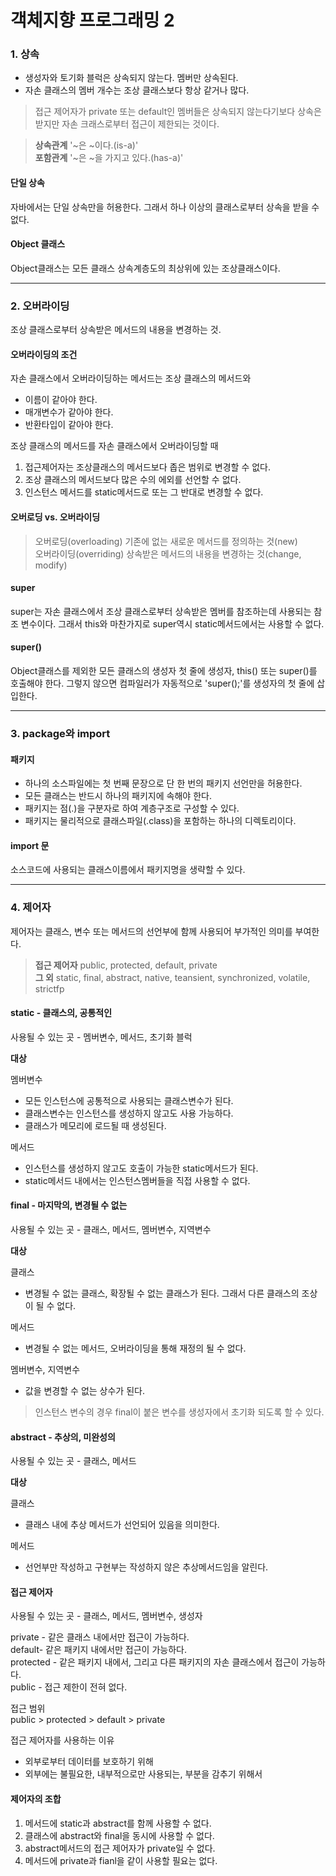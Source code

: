 # 객체지향 프로그래밍 2

### 1. 상속 <a href="#1" id="1"></a>

* 생성자와 토기화 블럭은 상속되지 않는다. 멤버만 상속된다.
* 자손 클래스의 멤버 개수는 조상 클래스보다 항상 같거나 많다.

> 접근 제어자가 private 또는 default인 멤버들은 상속되지 않는다기보다 상속은 받지만 자손 크래스로부터 접근이 제한되는 것이다.

> **상속관계** '\~은 \~이다.(is-a)'\
> **포함관계** '\~은 \~을 가지고 있다.(has-a)'

#### 단일 상속 <a href="#undefined" id="undefined"></a>

자바에서는 단일 상속만을 허용한다. 그래서 하나 이상의 클래스로부터 상속을 받을 수 없다.

#### Object 클래스 <a href="#object" id="object"></a>

Object클래스는 모든 클래스 상속계층도의 최상위에 있는 조상클래스이다.

***

### 2. 오버라이딩 <a href="#2" id="2"></a>

조상 클래스로부터 상속받은 메서드의 내용을 변경하는 것.

#### 오버라이딩의 조건 <a href="#undefined" id="undefined"></a>

자손 클래스에서 오버라이딩하는 메서드는 조상 클래스의 메서드와

* 이름이 같아야 한다.
* 매개변수가 같아야 한다.
* 반환타입이 같아야 한다.

조상 클래스의 메서드를 자손 클래스에서 오버라이딩할 때

1. 접근제어자는 조상클래스의 메서드보다 좁은 범위로 변경할 수 없다.
2. 조상 클래스의 메서드보다 많은 수의 에외를 선언할 수 없다.
3. 인스턴스 메서드를 static메서드로 또는 그 반대로 변경할 수 없다.

#### 오버로딩 vs. 오버라이딩 <a href="#vs" id="vs"></a>

> 오버로딩(overloading) 기존에 없는 새로운 메서드를 정의하는 것(new)\
> 오버라이딩(overriding) 상속받은 메서드의 내용을 변경하는 것(change, modify)

#### super <a href="#super" id="super"></a>

super는 자손 클래스에서 조상 클래스로부터 상속받은 멤버를 참조하는데 사용되는 참조 변수이다. 그래서 this와 마찬가지로 super역시 static메서드에서는 사용할 수 없다.

#### super() <a href="#super-1" id="super-1"></a>

Object클래스를 제외한 모든 클래스의 생성자 첫 줄에 생성자, this() 또는 super()를 호출해야 한다. 그렇지 않으면 컴파일러가 자동적으로 'super();'를 생성자의 첫 줄에 삽입한다.

***

### 3. package와 import <a href="#3-package-import" id="3-package-import"></a>

#### 패키지 <a href="#undefined" id="undefined"></a>

* 하나의 소스파일에는 첫 번째 문장으로 단 한 번의 패키지 선언만을 허용한다.
* 모든 클래스는 반드시 하나의 패키지에 속해야 한다.
* 패키지는 점(.)을 구분자로 하여 계층구조로 구성할 수 있다.
* 패키지는 물리적으로 클래스파일(.class)을 포함하는 하나의 디렉토리이다.

#### import 문 <a href="#import" id="import"></a>

소스코드에 사용되는 클래스이름에서 패키지명을 생략할 수 있다.

***

### 4. 제어자 <a href="#4" id="4"></a>

제어자는 클래스, 변수 또는 메서드의 선언부에 함께 사용되어 부가적인 의미를 부여한다.

> **접근 제어자** public, protected, default, private\
> **그 외** static, final, abstract, native, teansient, synchronized, volatile, strictfp

#### static - 클래스의, 공통적인 <a href="#static" id="static"></a>

사용될 수 있는 곳 - 멤버변수, 메서드, 초기화 블럭

**대상**

멤버변수

* 모든 인스턴스에 공통적으로 사용되는 클래스변수가 된다.
* 클래스변수는 인스턴스를 생성하지 않고도 사용 가능하다.
* 클래스가 메모리에 로드될 때 생성된다.

메서드

* 인스턴스를 생성하지 않고도 호출이 가능한 static메서드가 된다.
* static메서드 내에서는 인스턴스멤버들을 직접 사용할 수 없다.

#### final - 마지막의, 변경될 수 없는 <a href="#final" id="final"></a>

사용될 수 있는 곳 - 클래스, 메서드, 멤버변수, 지역변수

**대상**

클래스

* 변경될 수 없는 클래스, 확장될 수 없는 클래스가 된다. 그래서 다른 클래스의 조상이 될 수 없다.

메서드

* 변경될 수 없는 메서드, 오버라이딩을 통해 재정의 될 수 없다.

멤버변수, 지역변수

* 값을 변경할 수 없는 상수가 된다.

> 인스턴스 변수의 경우 final이 붙은 변수를 생성자에서 초기화 되도록 할 수 있다.

#### abstract - 추상의, 미완성의 <a href="#abstract" id="abstract"></a>

사용될 수 있는 곳 - 클래스, 메서드

**대상**

클래스

* 클래스 내에 추상 메서드가 선언되어 있음을 의미한다.

메서드

* 선언부만 작성하고 구현부는 작성하지 않은 추상메서드임을 알린다.

#### 접근 제어자 <a href="#undefined" id="undefined"></a>

사용될 수 있는 곳 - 클래스, 메서드, 멤버변수, 생성자

private - 같은 클래스 내에서만 접근이 가능하다.\
default- 같은 패키지 내에서만 접근이 가능하다.\
protected - 같은 패키지 내에서, 그리고 다른 패키지의 자손 클래스에서 접근이 가능하다.\
public - 접근 제한이 전혀 없다.

접근 범위\
public > protected > default > private

접근 제어자를 사용하는 이유

* 외부로부터 데이터를 보호하기 위해
* 외부에는 불필요한, 내부적으로만 사용되는, 부분을 감추기 위해서

#### 제어자의 조합 <a href="#undefined" id="undefined"></a>

1. 메서드에 static과 abstract를 함께 사용할 수 없다.
2. 클래스에 abstract와 final을 동시에 사용할 수 없다.
3. abstract메서드의 접근 제어자가 private일 수 없다.
4. 메서드에 private과 fianl을 같이 사용할 필요는 없다.
